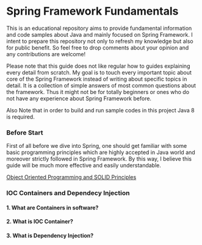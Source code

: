 # Spring Framework Fundamentals
This is an educational repository aims to provide fundamental information and code samples about Java and mainly focused on Spring Framework. I intent to prepare this repository not only to refresh my knowledge but also for public benefit. So feel free to drop comments about your opinion and any contributions are welcome!

Please note that this guide does not like regular how to guides explaining every detail from scratch. My goal is to touch every important topic about core of the Spring Framework instead of writing about specific topics in detail. It is a collection of simple answers of most common questions about the framework. Thus it might not be for totally beginners or ones who do not have any experience about Spring Framework before.

Also Note that in order to build and run sample codes in this project Java 8 is required.

### Before Start
First of all before we dive into Spring, one should get familiar with some basic programming principles which are highly accepted in Java world and moreover strictly followed in Spring Framework. By this way, I believe this guide will be much more effective and easily understandable.

[Object Oriented Programming and SOLID Principles](https://yavuztas.dev/java/spring/2019/06/22/object-oriented-programming-and-solid-principles.html)

### IOC Containers and Dependecy Injection
#### 1. What are Containers in software?
#### 2. What is IOC Container?
#### 3. What is Dependency Injection?
